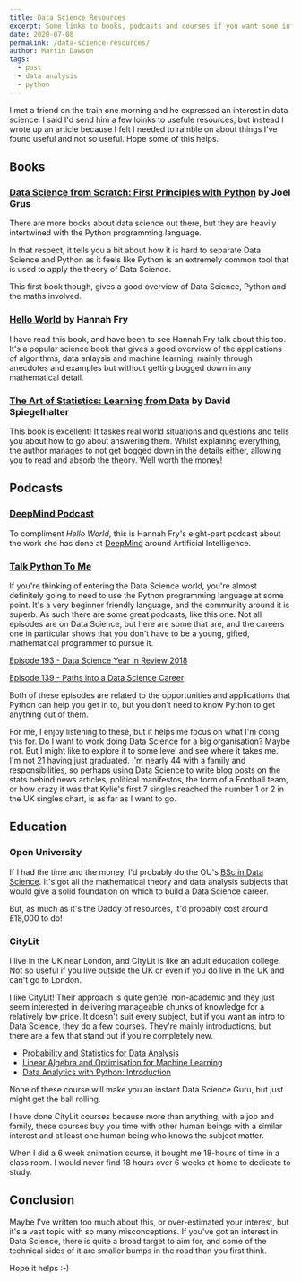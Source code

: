```yaml
---
title: Data Science Resources
excerpt: Some links to books, podcasts and courses if you want some information about learing more about data science.
date: 2020-07-08
permalink: /data-science-resources/
author: Martin Dawson
tags:
  - post
  - data analysis
  - python
---
```


I met a friend on the train one morning and he expressed an interest in data science. I said I'd send him a few loinks to usefule resources, but instead I wrote up an article because I felt I needed to ramble on about things I've found useful and not so useful. Hope some of this helps.

## Books

### [Data Science from Scratch: First Principles with Python](https://www.amazon.co.uk/Data-Science-Scratch-Joel-Grus/dp/1492041130/ref=sr_1_1?crid=1PH6M8U6UX572&keywords=data+science+from+scratch&qid=1575018991&sprefix=data+science+from+scratch%2Caps%2C141&sr=8-1) by Joel Grus

There are more books about data science out there, but they are heavily intertwined with the Python programming language. 

In that respect, it tells you a bit about how it is hard to separate Data Science and Python as it feels like Python is an extremely common tool that is used to apply the theory of Data Science. 

This first book though, gives a good overview of Data Science, Python and the maths involved.


### [Hello World](https://www.amazon.co.uk/Hello-World-How-Human-Machine/dp/1784163066/ref=sr_1_1?crid=1JH81DQD7RF4T&keywords=hello+world+hannah+fry&qid=1574861880&smid=A1G3UP32AZJ14F&sprefix=hello+world%2Caps%2C136&sr=8-1) by Hannah Fry

I have read this book, and have been to see Hannah Fry talk about this too. It's a popular science book that gives a good overview of the applications of algorithms, data anlaysis and machine learning, mainly through anecdotes and examples but without getting bogged down in any mathematical detail.

### [The Art of Statistics: Learning from Data](https://www.amazon.co.uk/Learning-Data-Statistics-Pelican-Books/dp/0241258766/ref=sr_1_1?crid=2XDPPAY60OGJP&dchild=1&keywords=art+of+statistics&qid=1594201741&sprefix=art+of+stat%2Caps%2C154&sr=8-1) by David Spiegelhalter

This book is excellent! It taskes real world situations and questions and tells you about how to go about answering them. Whilst explaining everything, the author manages to not get bogged down in the details either, allowing you to read and absorb the theory. Well worth the money!

## Podcasts

### [DeepMind Podcast](https://open.spotify.com/show/39fjU5Q5L5UecTCRMeqjwb)

To compliment *Hello World*, this is Hannah Fry's eight-part podcast about the work she has done at [DeepMind](https://deepmind.com) around Artificial Intelligence.

### [Talk Python To Me](https://talkpython.fm)

If you're thinking of entering the Data Science world, you're almost definitely going to need to use the Python programming language at some point. It's a very beginner friendly language, and the community around it is superb. As such there are some great podcasts, like this one. Not all episodes are on Data Science, but here are some that are, and the careers one in particular shows that you don't have to be a young, gifted, mathematical programmer to pursue it.

[Episode 193 - Data Science Year in Review 2018](https://talkpython.fm/episodes/show/193/data-science-year-in-review-2018-edition)

[Episode 139 - Paths into a Data Science Career](https://talkpython.fm/episodes/show/139/paths-into-a-data-science-career) 

Both of these episodes are related to the opportunities and applications that Python can help you get in to, but you don't need to know Python to get anything out of them.

For me, I enjoy listening to these, but it helps me focus on what I'm doing this for. Do I want to work doing Data Science for a big organisation? Maybe not. But I might like to explore it to some level and see where it takes me. I'm not 21 having just graduated. I'm nearly 44 with a family and responsibilities, so perhaps using Data Science to write blog posts on the stats behind news articles, political manifestos, the form of a Football team, or how crazy it was that Kylie's first 7 singles reached the number 1 or 2 in the UK singles chart, is as far as I want to go.

## Education

### Open University

If I had the time and the money, I'd probably do the OU's [BSc in Data Science](http://www.open.ac.uk/courses/qualifications/r38). It's got all the mathematical theory and data analysis subjects that would give a solid foundation on which to build a Data Science career.

But, as much as it's the Daddy of resources, it'd probably cost around £18,000 to do!

### CityLit

I live in the UK near London, and CityLit is like an adult education college. Not so useful if you live outside the UK or even if you do live in the UK and can't go to London.

I like CityLit! Their approach is quite gentle, non-academic and they just seem interested in delivering manageable chunks of knowledge for a relatively low price. It doesn't suit every subject, but if you want an intro to Data Science, they do a few courses. They're mainly introductions, but there are a few that stand out if you're completely new.

 * [Probability and Statistics for Data Analysis](https://www.citylit.ac.uk/courses/probability-and-statistics-for-data-analysis)
 * [Linear Algebra and Optimisation for Machine Learning](https://www.citylit.ac.uk/courses/linear-algebra-and-optimisation-for-machine-learning)
 * [Data Analytics with Python: Introduction](https://www.citylit.ac.uk/courses/data-analytics-with-python-introduction)

None of these course will make you an instant Data Science Guru, but just might get the ball rolling. 

I have done CityLit courses because more than anything, with a job and family, these courses buy you time with other human beings with a similar interest and at least one human being who knows the subject matter. 

When I did a 6 week animation course, it bought me 18-hours of time in a class room. I would never find 18 hours over 6 weeks at home to dedicate to study.

## Conclusion

Maybe I've written too much about this, or over-estimated your interest, but it's a vast topic with so many misconceptions. If you've got an interest in Data Science, there is quite a broad target to aim for, and some of the technical sides of it are smaller bumps in the road than you first think.

Hope it helps :-)
